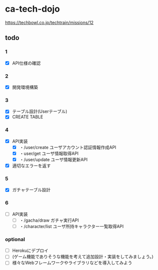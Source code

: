 # ca-tech-dojo
https://techbowl.co.jp/techtrain/missions/12

## todo
### 1
- [x] API仕様の確認

### 2
- [x] 開発環境構築

### 3
- [x] テーブル設計(Userテーブル)
- [x] CREATE TABLE

### 4
- [x] API実装
  - [x] ・/user/create ユーザアカウント認証情報作成API
  - [x] ・user/get ユーザ情報取得API
  - [x] ・/user/update ユーザ情報更新API
- [x] 適切なエラーを返す

### 5
- [x] ガチャテーブル設計

### 6
- [ ] API実装
  - [ ] ・/gacha/draw ガチャ実行API
  - [ ] ・/character/list ユーザ所持キャラクター一覧取得API

### optional
- [ ] Herokuにデプロイ
- [ ] (ゲーム機能でありそうな機能を考えて追加設計・実装をしてみましょう。)
- [ ] 様々なWebフレームワークやライブラリなどを導入してみよう
